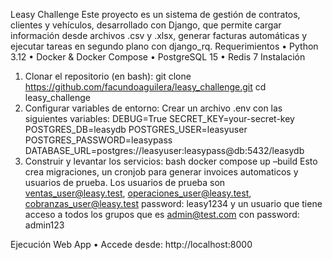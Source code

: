 Leasy Challenge
Este proyecto es un sistema de gestión de contratos, clientes y vehículos, desarrollado con Django, que permite cargar información desde archivos .csv y .xlsx, generar facturas automáticas y ejecutar tareas en segundo plano con django_rq.
Requerimientos
•	Python 3.12
•	Docker & Docker Compose
•	PostgreSQL 15
•	Redis 7
Instalación
1.	Clonar el repositorio (en bash):
git clone https://github.com/facundoaguilera/leasy_challenge.git
cd leasy_challenge
2.	Configurar variables de entorno:
Crear un archivo .env con las siguientes variables:
DEBUG=True
SECRET_KEY=your-secret-key
POSTGRES_DB=leasydb
POSTGRES_USER=leasyuser
POSTGRES_PASSWORD=leasypass
DATABASE_URL=postgres://leasyuser:leasypass@db:5432/leasydb
3.	Construir y levantar los servicios:
bash
docker compose up –build
Esto crea migraciones, un cronjob para generar invoices automaticos y usuarios de prueba.
Los usuarios de prueba son ventas_user@leasy.test,  operaciones_user@leasy.test, cobranzas_user@leasy.test
password: leasy1234 y un usuario que tiene acceso a todos los grupos que es admin@test.com con password: admin123

Ejecución
Web App
•	Accede desde: http://localhost:8000
